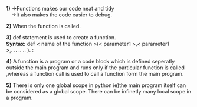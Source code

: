 **1)**
→Functions makes our code neat and tidy\
&ensp;&ensp;→It also makes the code easier to debug.  

**2)**
When the function is called.  

**3)**
def statement is used to create a function.\
**Syntax:**
def < name of the function >(< parameter1 >,< parameter1 >,.&nbsp;..&nbsp;..&nbsp;..&nbsp;).&nbsp;:

**4)**
A function is a program or a code block which is defined seperatly outside the main program
and runs only if the particular function is called ,whereas a function call is used to call a function
form the main program.

**5)**
There is only one global scope in python ie)the main program itself can be considered as 
a global scope. There can be infinetly many local scope in a program.

